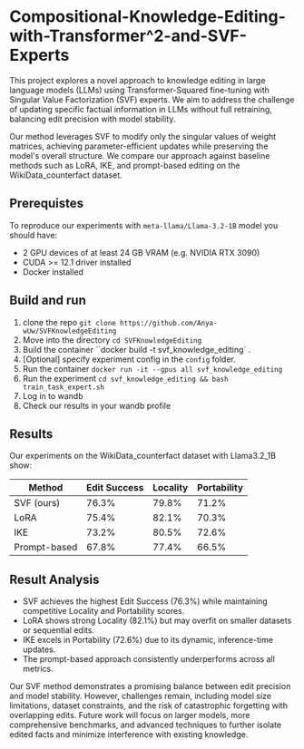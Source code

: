 # Compositional-Knowledge-Editing-with-Transformer^2-and-SVF-Experts

This project explores a novel approach to knowledge editing in large language models (LLMs) using Transformer-Squared fine-tuning with Singular Value Factorization (SVF) experts. We aim to address the challenge of updating specific factual information in LLMs without full retraining, balancing edit precision with model stability.

Our method leverages SVF to modify only the singular values of weight matrices, achieving parameter-efficient updates while preserving the model's overall structure. We compare our approach against baseline methods such as LoRA, IKE, and prompt-based editing on the WikiData_counterfact dataset.

## Prerequistes

To reproduce our experiments with `meta-llama/Llama-3.2-1B` model you should have:
- 2 GPU devices of at least 24 GB VRAM (e.g. NVIDIA RTX 3090)
- CUDA >= 12.1 driver installed
- Docker installed

## Build and run
1. clone the repo ``git clone https://github.com/Anya-wUw/SVFKnowledgeEditing``
2. Move into the directory ``cd SVFKnowledgeEditing``
3. Build the container ``docker build -t svf_knowledge_editing` .
4. [Optional] specify experiment config in the `config` folder.
5. Run the container ``docker run -it --gpus all svf_knowledge_editing``
6. Run the experiment ``cd svf_knowledge_editing && bash train_task_expert.sh``
7. Log in to wandb
8. Check our results in your wandb profile

## Results

Our experiments on the WikiData_counterfact dataset with Llama3.2_1B show:

| Method        | Edit Success | Locality | Portability |
|---------------|--------------|----------|-------------|
| SVF (ours)    | 76.3%        | 79.8%    | 71.2%       |
| LoRA          | 75.4%        | 82.1%    | 70.3%       |
| IKE           | 73.2%        | 80.5%    | 72.6%       |
| Prompt-based  | 67.8%        | 77.4%    | 66.5%       |

## Result Analysis

- SVF achieves the highest Edit Success (76.3%) while maintaining competitive Locality and Portability scores.
- LoRA shows strong Locality (82.1%) but may overfit on smaller datasets or sequential edits.
- IKE excels in Portability (72.6%) due to its dynamic, inference-time updates.
- The prompt-based approach consistently underperforms across all metrics.

Our SVF method demonstrates a promising balance between edit precision and model stability. However, challenges remain, including model size limitations, dataset constraints, and the risk of catastrophic forgetting with overlapping edits. Future work will focus on larger models, more comprehensive benchmarks, and advanced techniques to further isolate edited facts and minimize interference with existing knowledge.
